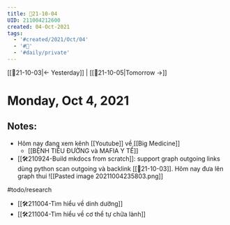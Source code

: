 ```yaml
---
title: 📝21-10-04
UID: 211004212600
created: 04-Oct-2021
tags:
  - '#created/2021/Oct/04'
  - '#📅'
  - '#daily/private'
---
```

[[📝21-10-03|<- Yesterday]] | [[📝21-10-05|Tomorrow ->]]
# Monday, Oct 4, 2021

## Notes:
- Hôm nay đang xem kênh [[Youtube]] về [[Big Medicine]]
	- [[BỆNH TIỂU ĐƯỜNG và MAFIA Y TẾ]]
- [[🛠️210924-Build mkdocs from scratch]]: support graph outgoing links dùng python scan outgoing và backlink [[📝21-10-03]]. Hôm nay đưa lên graph thui
![[Pasted image 20211004235803.png]]

#todo/research 
- [[🛠️211004-Tìm hiểu về dinh dưỡng]]
- [[🛠️211004-Tìm hiểu về cơ thể tự chữa lành]]
